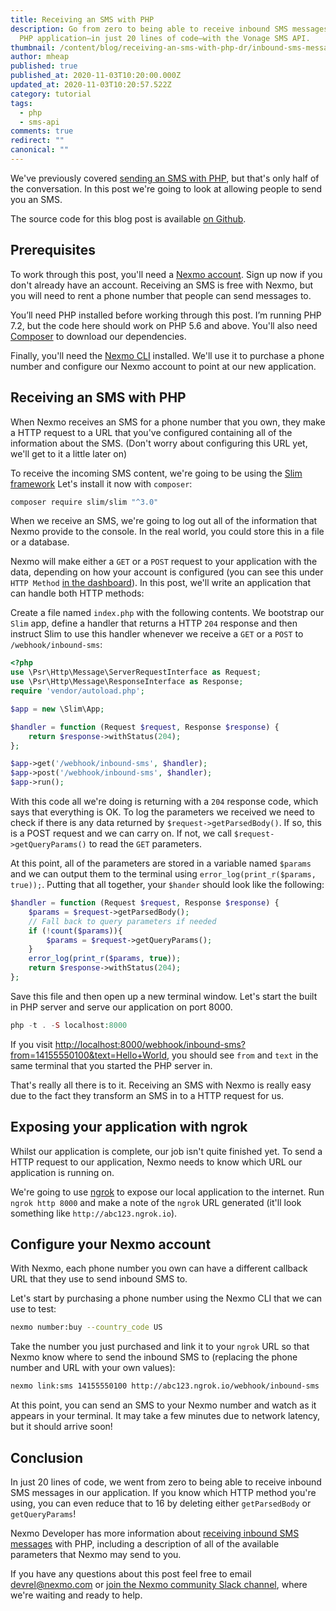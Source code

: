 ```yaml
---
title: Receiving an SMS with PHP
description: Go from zero to being able to receive inbound SMS messages in your
  PHP application—in just 20 lines of code—with the Vonage SMS API.
thumbnail: /content/blog/receiving-an-sms-with-php-dr/inbound-sms-messages.png
author: mheap
published: true
published_at: 2020-11-03T10:20:00.000Z
updated_at: 2020-11-03T10:20:57.522Z
category: tutorial
tags:
  - php
  - sms-api
comments: true
redirect: ""
canonical: ""
---
```

We've previously covered [sending an SMS with PHP](/blog/2017/09/20/sending-sms-messages-with-php-dr/), but that's only half of the conversation. In this post we're going to look at allowing people to send you an SMS.

The source code for this blog post is available [on Github](https://github.com/nexmo-community/nexmo-php-quickstart/blob/master/sms/receive-with-slim/).

## Prerequisites

To work through this post, you'll need a [Nexmo account](https://dashboard.nexmo.com/sign-up). Sign up now if you don't already have an account. Receiving an SMS is free with Nexmo, but you will need to rent a phone number that people can send messages to.

You’ll need PHP installed before working through this post. I’m running PHP 7.2, but the code here should work on PHP 5.6 and above. You'll also need [Composer](http://getcomposer.org/) to download our dependencies.

Finally, you'll need the [Nexmo CLI](https://github.com/Nexmo/nexmo-cli) installed. We'll use it to purchase a phone number and configure our Nexmo account to point at our new application.

## Receiving an SMS with PHP

When Nexmo receives an SMS for a phone number that you own, they make a HTTP request to a URL that you've configured containing all of the information about the SMS. (Don't worry about configuring this URL yet, we'll get to it a little later on)

To receive the incoming SMS content, we're going to be using the [Slim framework](https://www.slimframework.com/) Let's install it now with `composer`:

```bash
composer require slim/slim "^3.0"
```

When we receive an SMS, we're going to log out all of the information that Nexmo provide to the console. In the real world, you could store this in a file or a database.

Nexmo will make either a `GET` or a `POST` request to your application with the data, depending on how your account is configured (you can see this under `HTTP Method` [in the dashboard](https://dashboard.nexmo.com/settings)). In this post, we'll write an application that can handle both HTTP methods:

Create a file named `index.php` with the following contents. We bootstrap our `Slim` app, define a handler that returns a HTTP `204` response and then instruct Slim to use this handler whenever we receive a `GET` or a `POST` to `/webhook/inbound-sms`:

```php
<?php
use \Psr\Http\Message\ServerRequestInterface as Request;
use \Psr\Http\Message\ResponseInterface as Response;
require 'vendor/autoload.php';

$app = new \Slim\App;

$handler = function (Request $request, Response $response) {
    return $response->withStatus(204);
};

$app->get('/webhook/inbound-sms', $handler);
$app->post('/webhook/inbound-sms', $handler);
$app->run();
```

With this code all we're doing is returning with a `204` response code, which says that everything is OK. To log the parameters we received we need to check if there is any data returned by `$request->getParsedBody()`. If so, this is a POST request and we can carry on. If not, we call `$request->getQueryParams()` to read the `GET` parameters.

At this point, all of the parameters are stored in a variable named `$params` and we can output them to the terminal using 
`error_log(print_r($params, true));`. Putting that all together, your `$hander` should look like the following:

```php
$handler = function (Request $request, Response $response) {
    $params = $request->getParsedBody();
    // Fall back to query parameters if needed
    if (!count($params)){
        $params = $request->getQueryParams();
    }
    error_log(print_r($params, true));
    return $response->withStatus(204);
};
```

Save this file and then open up a new terminal window. Let's start the built in PHP server and serve our application on port 8000.

```php
php -t . -S localhost:8000
```

If you visit [http://localhost:8000/webhook/inbound-sms?from=14155550100&text=Hello+World](http://localhost:8000/webhook/inbound-sms?from=14155550100&text=Hello+World), you should see `from` and `text` in the same terminal that you started the PHP server in.

That's really all there is to it. Receiving an SMS with Nexmo is really easy due to the fact they transform an SMS in to a HTTP request for us.

## Exposing your application with ngrok

Whilst our application is complete, our job isn't quite finished yet. To send a HTTP request to our application, Nexmo needs to know which URL our application is running on.

We're going to use [ngrok](/blog/2017/07/04/local-development-nexmo-ngrok-tunnel-dr/) to expose our local application to the internet. Run `ngrok http 8000` and make a note of the `ngrok` URL generated (it'll look something like `http://abc123.ngrok.io`).

## Configure your Nexmo account

With Nexmo, each phone number you own can have a different callback URL that they use to send inbound SMS to. 

 Let's start by purchasing a phone number using the Nexmo CLI that we can use to test:

```bash
nexmo number:buy --country_code US
```

Take the number you just purchased and link it to your `ngrok` URL so that Nexmo know where to send the inbound SMS to (replacing the phone number and URL with your own values):

```bash
nexmo link:sms 14155550100 http://abc123.ngrok.io/webhook/inbound-sms
```

At this point, you can send an SMS to your Nexmo number and watch as it appears in your terminal. It may take a few minutes due to network latency, but it should arrive soon!

## Conclusion

In just 20 lines of code, we went from zero to being able to receive inbound SMS messages in our application. If you know which HTTP method you're using, you can even reduce that to 16 by deleting either `getParsedBody` or `getQueryParams`!

Nexmo Developer has more information about [receiving inbound SMS messages](https://developer.nexmo.com/messaging/sms/guides/inbound-sms) with PHP, including a description of all of the available parameters that Nexmo may send to you.

If you have any questions about this post feel free to email devrel@nexmo.com or [join the Nexmo community Slack channel](https://developer.nexmo.com/community/slack), where we're waiting and ready to help.